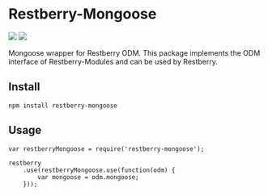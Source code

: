 Restberry-Mongoose
==================

[![](https://img.shields.io/npm/v/restberry-mongoose.svg)](https://www.npmjs.com/package/restberry-mongoose) [![](https://img.shields.io/npm/dm/restberry-mongoose.svg)](https://www.npmjs.com/package/restberry-mongoose)

Mongoose wrapper for Restberry ODM. This package implements the ODM interface of
Restberry-Modules and can be used by Restberry.

## Install

```
npm install restberry-mongoose
```

## Usage

```
var restberryMongoose = require('restberry-mongoose');

restberry
    .use(restberryMongoose.use(function(odm) {
        var mongoose = odm.mongoose;
    }));
```
